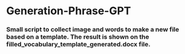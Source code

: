 # Generation-Phrase-GPT
 
### Small script to collect image and words to make a new file based on a template. The result is shown on the filled_vocabulary_template_generated.docx file.
